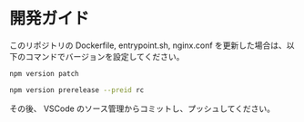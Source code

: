 # 開発ガイド

このリポジトリの Dockerfile, entrypoint.sh, nginx.conf を更新した場合は、以下のコマンドでバージョンを設定してください。

```sh title="バージョンを更新する"
npm version patch
```

```sh title="バージョンをRC版で更新する"
npm version prerelease --preid rc
```

その後、 VSCode のソース管理からコミットし、プッシュしてください。
